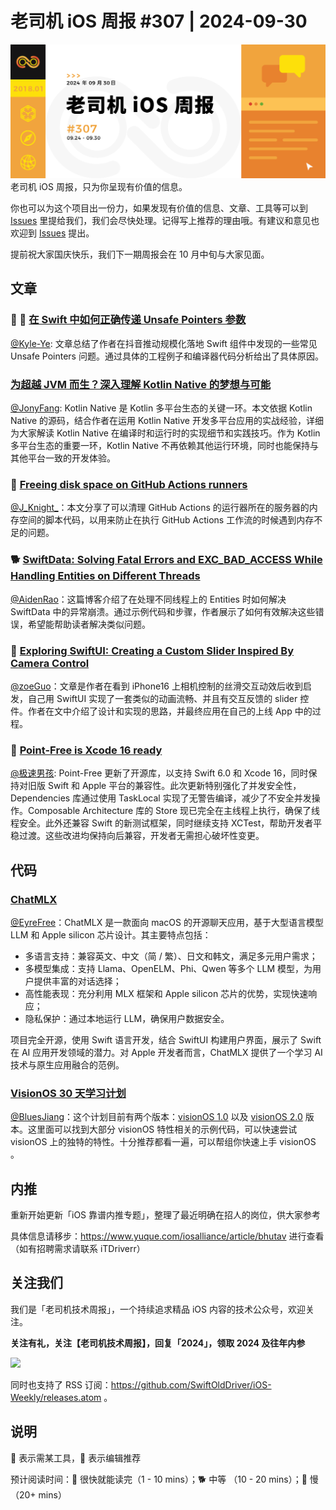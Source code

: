 # 老司机 iOS 周报 #307 | 2024-09-30

![ios-weekly](https://github.com/SwiftOldDriver/iOS-Weekly/blob/master/assets/weekly-header/307.jpg?raw=true)
老司机 iOS 周报，只为你呈现有价值的信息。

你也可以为这个项目出一份力，如果发现有价值的信息、文章、工具等可以到 [Issues](https://github.com/SwiftOldDriver/iOS-Weekly/issues) 里提给我们，我们会尽快处理。记得写上推荐的理由哦。有建议和意见也欢迎到 [Issues](https://github.com/SwiftOldDriver/iOS-Weekly/issues) 提出。

提前祝大家国庆快乐，我们下一期周报会在 10 月中旬与大家见面。

## 文章

### 🌟 🐢 [在 Swift 中如何正确传递 Unsafe Pointers 参数](https://mp.weixin.qq.com/s/xDeZ6zM7-6RfPXrs5kCqWw)

[@Kyle-Ye](https://github.com/Kyle-Ye): 文章总结了作者在抖音推动规模化落地 Swift 组件中发现的一些常见 Unsafe Pointers 问题。通过具体的工程例子和编译器代码分析给出了具体原因。

### [为超越 JVM 而生？深入理解 Kotlin Native 的梦想与可能](https://mp.weixin.qq.com/s/oo7YTnW4oL1xq17cNPGhnw)

[@JonyFang](https://github.com/JonyFang): Kotlin Native 是 Kotlin 多平台生态的关键一环。本文依据 Kotlin Native 的源码，结合作者在运用 Kotlin Native 开发多平台应用的实战经验，详细为大家解读 Kotlin Native 在编译时和运行时的实现细节和实践技巧。作为 Kotlin 多平台生态的重要一环，Kotlin Native 不再依赖其他运行环境，同时也能保持与其他平台一致的开发体验。

### 🐎 [Freeing disk space on GitHub Actions runners](https://www.dzombak.com/blog/2024/09/Freeing-disk-space-on-GitHub-Actions-runners.html)

[@J_Knight_](https://github.com/knightsj)：本文分享了可以清理 GitHub Actions 的运行器所在的服务器的内存空间的脚本代码，以用来防止在执行 GitHub Actions 工作流的时候遇到内存不足的问题。

### 🐕 [SwiftData: Solving Fatal Errors and EXC_BAD_ACCESS While Handling Entities on Different Threads](https://www.simplykyra.com/blog/swiftdata-solving-fatal-errors-and-exc_bad_access-while-handling-entities-on-different-threads/)

[@AidenRao](https://weibo.com/AidenRao)：这篇博客介绍了在处理不同线程上的 Entities 时如何解决 SwiftData 中的异常崩溃。通过示例代码和步骤，作者展示了如何有效解决这些错误，希望能帮助读者解决类似问题。

 ### 🐎 [Exploring SwiftUI: Creating a Custom Slider Inspired By Camera Control](https://www.rudrank.com/exploring-swiftui-creating-a-custom-slider-inspired-by-camera-control/)

[@zoeGuo](https://github.com/zoeGuo)：文章是作者在看到 iPhone16 上相机控制的丝滑交互动效后收到启发，自己用 SwiftUI 实现了一套类似的动画流畅、并且有交互反馈的 slider 控件。作者在文中介绍了设计和实现的思路，并最终应用在自己的上线 App 中的过程。

### 🐎 [Point-Free is Xcode 16 ready](https://www.pointfree.co/blog/posts/152-point-free-is-xcode-16-ready)

[@极速男孩](https://github.com/ztlyyznf001): Point-Free 更新了开源库，以支持 Swift 6.0 和 Xcode 16，同时保持对旧版 Swift 和 Apple 平台的兼容性。此次更新特别强化了并发安全性，Dependencies 库通过使用 TaskLocal 实现了无警告编译，减少了不安全并发操作。Composable Architecture 库的 Store 现已完全在主线程上执行，确保了线程安全。此外还兼容 Swift 的新测试框架，同时继续支持 XCTest，帮助开发者平稳过渡。这些改进均保持向后兼容，开发者无需担心破坏性变更。

## 代码

### [ChatMLX](https://github.com/maiqingqiang/ChatMLX)

[@EyreFree](https://github.com/EyreFree)：ChatMLX 是一款面向 macOS 的开源聊天应用，基于大型语言模型 LLM 和 Apple silicon 芯片设计。其主要特点包括：

- 多语言支持：兼容英文、中文（简 / 繁）、日文和韩文，满足多元用户需求；
- 多模型集成：支持 Llama、OpenELM、Phi、Qwen 等多个 LLM 模型，为用户提供丰富的对话选择；
- 高性能表现：充分利用 MLX 框架和 Apple silicon 芯片的优势，实现快速响应；
- 隐私保护：通过本地运行 LLM，确保用户数据安全。

项目完全开源，使用 Swift 语言开发，结合 SwiftUI 构建用户界面，展示了 Swift 在 AI 应用开发领域的潜力。对 Apple 开发者而言，ChatMLX 提供了一个学习 AI 技术与原生应用融合的范例。

### [VisionOS 30 天学习计划](https://github.com/satoshi0212/visionOS_30Days)

[@BluesJiang](https://github.com/bluesjiang)：这个计划目前有两个版本：[visionOS 1.0](https://github.com/satoshi0212/visionOS_30Days) 以及 [visionOS 2.0](https://github.com/satoshi0212/visionOS_2_30Days) 版本。这里面可以找到大部分 visionOS 特性相关的示例代码，可以快速尝试 visionOS 上的独特的特性。十分推荐都看一遍，可以帮组你快速上手 visionOS 。

## 内推

重新开始更新「iOS 靠谱内推专题」，整理了最近明确在招人的岗位，供大家参考

具体信息请移步：https://www.yuque.com/iosalliance/article/bhutav 进行查看（如有招聘需求请联系 iTDriverr）

## 关注我们

我们是「老司机技术周报」，一个持续追求精品 iOS 内容的技术公众号，欢迎关注。

**关注有礼，关注【老司机技术周报】，回复「2024」，领取 2024 及往年内参**

![](https://github.com/SwiftOldDriver/iOS-Weekly/blob/master/assets/qrcode_for_wechat.jpg?raw=true)

同时也支持了 RSS 订阅：https://github.com/SwiftOldDriver/iOS-Weekly/releases.atom 。

## 说明

🚧 表示需某工具，🌟 表示编辑推荐

预计阅读时间：🐎 很快就能读完（1 - 10 mins）；🐕 中等 （10 - 20 mins）；🐢 慢（20+ mins）
